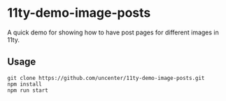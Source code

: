 # 11ty-demo-image-posts

A quick demo for showing how to have post pages for different images in 11ty.

## Usage

```
git clone https://github.com/uncenter/11ty-demo-image-posts.git
npm install
npm run start
```

